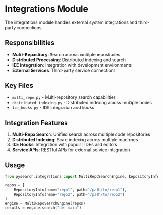 # Integrations Module

The integrations module handles external system integrations and third-party connections.

## Responsibilities

- **Multi-Repository**: Search across multiple repositories
- **Distributed Processing**: Distributed indexing and search
- **IDE Integration**: Integration with development environments
- **External Services**: Third-party service connections

## Key Files

- `multi_repo.py` - Multi-repository search capabilities
- `distributed_indexing.py` - Distributed indexing across multiple nodes
- `ide_hooks.py` - IDE integration and hooks

## Integration Features

1. **Multi-Repo Search**: Unified search across multiple code repositories
2. **Distributed Indexing**: Scale indexing across multiple machines
3. **IDE Hooks**: Integration with popular IDEs and editors
4. **Service APIs**: RESTful APIs for external service integration

## Usage

```python
from pysearch.integrations import MultiRepoSearchEngine, RepositoryInfo

repos = [
    RepositoryInfo(name="repo1", path="/path/to/repo1"),
    RepositoryInfo(name="repo2", path="/path/to/repo2")
]
engine = MultiRepoSearchEngine(repos)
results = engine.search("def main")
```
